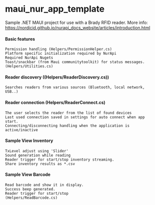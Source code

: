 # maui_nur_app_template
 Sample .NET MAUI project for use with a Brady RFID reader.
 More info: https://nordicid.github.io/nurapi_docs_website/articles/introduction.html

 #### Basic features
	Permission handling (Helpers/PermissionHelper.cs)
	Platform specific initialization required by NurApi
	Required NurApi Nugets
	Toast/snackbar (from Maui communitytoolkit) for status messages.(Helpers/Utilities.cs)
	
 #### Reader discovery ((Helpers/ReaderDiscovery.cs))
	Searches readers from various sources (Bluetooth, local network, USB..)
	
 #### Reader connection (Helpers/ReaderConnect.cs)
	The user selects the reader from the list of found devices
	Last used connection saved in settings for auto connect when app start.
	Connecting/disconnecting handling when the application is active/inactive

#### Sample View Inventory	
	TxLevel adjust using 'Slider'
	Sound generation while reading
	Reader trigger for start/stop inventory streaming.	
	Share inventory results as *.csv
#### Sample View Barcode
	Read barcode and show it in display.
	Success beep generated.
	Reader trigger for start/stop
	(Helpers/ReadBarcode.cs)